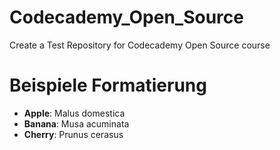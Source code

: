 # Codecademy_Open_Source
Create a Test Repository for Codecademy Open Source course

# Beispiele Formatierung

- **Apple**: Malus domestica
- **Banana**: Musa acuminata
- **Cherry**: Prunus cerasus
